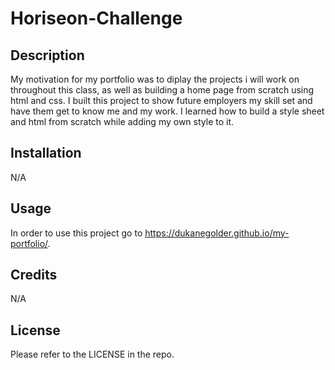 # Horiseon-Challenge

## Description

My motivation for my portfolio was to diplay the projects i will work on throughout this class, as well as building a home page from scratch using html and css. I built this project to show future employers my skill set and have them get to know me and my work. I learned how to build a style sheet and html from scratch while adding my own style to it. 

## Installation

N/A

## Usage

In order to use this project go to https://dukanegolder.github.io/my-portfolio/.

## Credits

N/A

## License

Please refer to the LICENSE in the repo.

